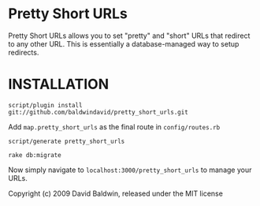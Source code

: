 Pretty Short URLs
=================

Pretty Short URLs allows you to set "pretty" and "short" URLs that redirect to any other URL.  This is essentially a database-managed way to setup redirects.

INSTALLATION
============

    script/plugin install git://github.com/baldwindavid/pretty_short_urls.git

Add `map.pretty_short_urls` as the final route in `config/routes.rb`
        
    script/generate pretty_short_urls
    
    rake db:migrate
    
Now simply navigate to `localhost:3000/pretty_short_urls` to manage your URLs.

Copyright (c) 2009 David Baldwin, released under the MIT license
